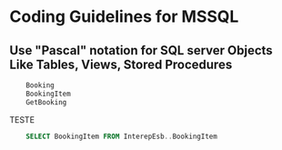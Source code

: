 # Coding Guidelines for MSSQL #

## Use "Pascal" notation for SQL server Objects Like Tables, Views, Stored Procedures ##

```SQL
    Booking
    BookingItem
    GetBooking
```

TESTE
```SQL
    SELECT BookingItem FROM InterepEsb..BookingItem
```